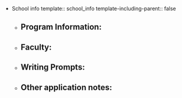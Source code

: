 - School info
  template:: school_info
  template-including-parent:: false
	- Program Information:
		-
	- Faculty:
		-
	- Writing Prompts:
		-
	- Other application notes:
		-